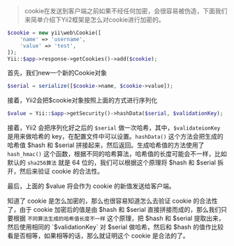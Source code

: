 > cookie在发送到客户端之前如果不经任何加密，会很容易被伪造，下面我们来简单介绍下Yii2框架是怎么对cookie进行加密的。

```php
$cookie = new yii\web\Cookie([
    'name' => 'username',
    'value' => 'test',
]);
Yii::$app->response->getCookies()->add($cookie);
```

首先，我们new一个新的Cookie对象

```php
$serial = serialize([$cookie->name, $cookie->value]);
```

接着，Yii2会把$cookie对象按照上面的方式进行序列化

```php
$value = Yii::$app->getSecurity()->hashData($serial, $validationKey);
```

接着，Yii2 会把序列化好之后的 `$serial` 做一次哈希，其中，`$validateionKey` 是用来做哈希的 key，在配置文件中可以设置。`hashData()` 这个方法会把生成的哈希值 $hash 和 $serial 拼接起来，然后返回。生成哈希值的方法使用了 `hash_hmac()` 这个函数，根据不同的哈希算法，哈希值的长度可能会不一样，比如默认的 `sha256算法` 就是 64 位的，我们可以根据这个原理将 $hash 和 $serial 拆开，然后来验证 cookie 的合法性。

最后，上面的 $value 将会作为 cookie 的新值发送给客户端。

知道了 cookie 是怎么加密的，那么也很容易知道怎么去验证 cookie 的合法性了，由于 cookie 加密后的值是由 $hash 和 $serial 直接拼接而成的，那么我们只要根据 `不同算法生成的哈希值长度不一样` 这个原理，把 $hash 和 $serial 提取出来，然后使用相同的 `$validationKey` 对 $serial 做哈希，然后和 $hash 的值作比较看是否相等，如果相等的话，那么就证明这个 cookie 是合法的了。
